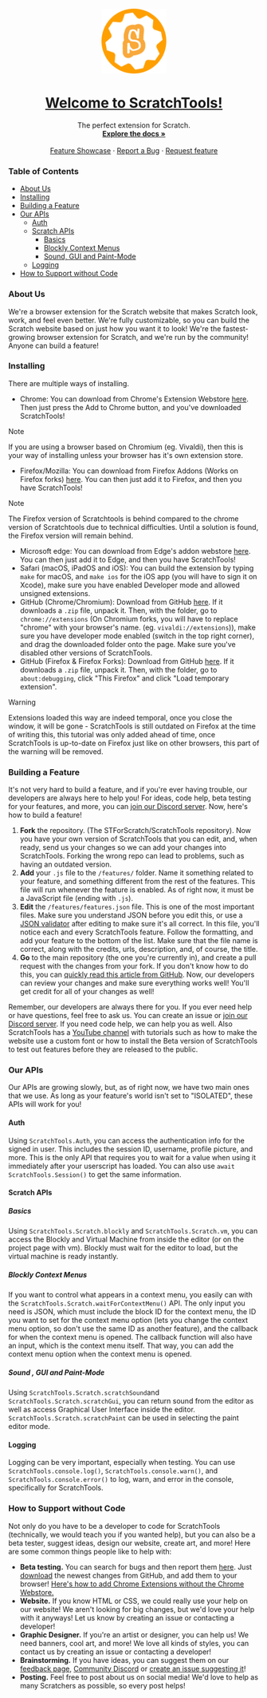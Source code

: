 <br />
<div align="center">
  <a href="https://github.com/STForScratch/ScratchTools">
    <img src="extras/icons/icon128.png" alt="Logo" width="130" height="130">
    <h1 align="center">Welcome to ScratchTools!</h1>
  </a>

  <p align="center">
    The perfect extension for Scratch.
    <br />
    <a href="https://docs.scratchtools.app"><strong>Explore the docs »</strong></a>
    <br />
    <br />
    <a href="https://youtu.be/xXuZAWTmXng">Feature Showcase</a>
    ·
    <a href="https://github.com/STForScratch/ScratchTools/issues/new?assignees=&labels=bug&projects=&template=--bug.yml">Report a Bug</a>
    ·
    <a href="https://github.com/STForScratch/ScratchTools/issues/new?assignees=&labels=feature&template=feature_request.md&title=">Request feature</a>
  </p>
</div>  

### Table of Contents
- [About Us](#about-us)
- [Installing](#installing)
- [Building a Feature](#building-a-feature)
- [Our APIs](#our-apis)
  - [Auth](#auth)
  - [Scratch APIs](#scratch-apis)
    - [Basics](#basics)
    - [Blockly Context Menus](#blockly-context-menus)
    - [Sound, GUI and Paint-Mode](#sound--gui-and-paint-mode)
  - [Logging](#logging)
- [How to Support without Code](#how-to-support-without-code)

### About Us
We're a browser extension for the Scratch website that makes Scratch look, work, and feel even better. We're fully customizable, so you can build the Scratch website based on just how you want it to look! We're the fastest-growing browser extension for Scratch, and we're run by the community! Anyone can build a feature!

### Installing
There are multiple ways of installing.
- Chrome: You can download from Chrome's Extension Webstore [here](https://chrome.google.com/webstore/detail/scratchtools/jjnpbalpllpfdpgplpbcbadkgdmleopm). Then just press the Add to Chrome button, and you've downloaded ScratchTools!
> [!NOTE]
> If you are using a browser based on Chromium (eg. Vivaldi), then this is your way of installing unless your browser has it's own extension store.
- Firefox/Mozilla: You can download from Firefox Addons (Works on Firefox forks) [here](https://addons.mozilla.org/en-US/firefox/addon/scratchtools/). You can then just add it to Firefox, and then you have ScratchTools!
> [!NOTE]
> The Firefox version of Scratchtools is behind compared to the chrome version of Scratchtools due to technical difficulties. Until a solution is found, the Firefox version will remain behind.

- Microsoft edge: You can download from Edge's addon webstore [here](https://microsoftedge.microsoft.com/addons/detail/scratchtools/aaidjeidbnhpjhblbianjeghjopbimmk). You can then just add it to Edge, and then you have ScratchTools!
- Safari (macOS, iPadOS and iOS): You can build the extension by typing `make` for macOS, and `make ios` for the iOS app (you will have to sign it on Xcode), make sure you have enabled Developer mode and allowed unsigned extensions.
- GitHub (Chrome/Chromium): Download from GitHub [here](https://github.com/STForScratch/ScratchTools/zipball/master). If it downloads a `.zip` file, unpack it. Then, with the folder, go to `chrome://extensions` (On Chromium forks, you will have to replace "chrome" with your browser's name. (eg. `vivaldi://extensions`)), make sure you have developer mode enabled (switch in the top right corner), and drag the downloaded folder onto the page. Make sure you've disabled other versions of ScratchTools.
- GitHub (Firefox & Firefox Forks): Download from GitHub [here](https://github.com/STForScratch/ScratchTools/zipball/master). If it downloads a `.zip` file, unpack it. Then, with the folder, go to `about:debugging`, click "This Firefox" and click "Load temporary extension".
> [!WARNING]
> Extensions loaded this way are indeed temporal, once you close the window, it will be gone - ScratchTools is still outdated on Firefox at the time of writing this, this tutorial was only added ahead of time, once ScratchTools is up-to-date on Firefox just like on other browsers, this part of the warning will be removed.

### Building a Feature
It's not very hard to build a feature, and if you're ever having trouble, our developers are always here to help you! For ideas, code help, beta testing for your features, and more, you can [join our Discord server](https://discord.gg/5AkUsCbEsy). Now, here's how to build a feature!
1. **Fork** the repository. (The STForScratch/ScratchTools repository). Now you have your own version of ScratchTools that you can edit, and, when ready, send us your changes so we can add your changes into ScratchTools. Forking the wrong repo can lead to problems, such as having an outdated version.
2. **Add** your `.js` file to the `/features/` folder. Name it something related to your feature, and something different from the rest of the features. This file will run whenever the feature is enabled. As of right now, it must be a JavaScript file (ending with `.js`).
3. **Edit** the `/features/features.json` file. This is one of the most important files. Make sure you understand JSON before you edit this, or use a [JSON validator](https://jsonlint.com) after editing to make sure it's all correct. In this file, you'll notice each and every ScratchTools feature. Follow the formatting, and add your feature to the bottom of the list. Make sure that the file name is correct, along with the credits, urls, description, and, of course, the title.
4. **Go** to the main repository (the one you're currently in), and create a pull request with the changes from your fork. If you don't know how to do this, you can [quickly read this article from GitHub](https://docs.github.com/en/pull-requests/collaborating-with-pull-requests/proposing-changes-to-your-work-with-pull-requests/creating-a-pull-request-from-a-fork). Now, our developers can review your changes and make sure everything works well! You'll get credit for all of your changes as well!

Remember, our developers are always there for you. If you ever need help or have questions, feel free to ask us. You can create an issue or [join our Discord server](https://discord.gg/5AkUsCbEsy). If you need code help, we can help you as well. Also ScratchTools has a [YouTube channel](https://www.youtube.com/channel/UCYZiKwxZ_8gJaMwbxHmP0KA) with tutorials such as how to make the website use a custom font or how to install the Beta version of ScratchTools to test out features before they are released to the public.

### Our APIs
Our APIs are growing slowly, but, as of right now, we have two main ones that we use. As long as your feature's world isn't set to "ISOLATED", these APIs will work for you!
#### Auth
Using `ScratchTools.Auth`, you can access the authentication info for the signed in user. This includes the session ID, username, profile picture, and more. This is the only API that requires you to wait for a value when using it immediately after your userscript has loaded. You can also use `await ScratchTools.Session()` to get the same information.
#### Scratch APIs
##### Basics
Using `ScratchTools.Scratch.blockly` and `ScratchTools.Scratch.vm`, you can access the Blockly and Virtual Machine from inside the editor (or on the project page with vm). Blockly must wait for the editor to load, but the virtual machine is ready instantly.
##### Blockly Context Menus
If you want to control what appears in a context menu, you easily can with the `ScratchTools.Scratch.waitForContextMenu()` API. The only input you need is JSON, which must include the block ID for the context menu, the ID you want to set for the context menu option (lets you change the context menu option, so don't use the same ID as another feature), and the callback for when the context menu is opened. The callback function will also have an input, which is the context menu itself. That way, you can add the context menu option when the context menu is opened.
##### Sound , GUI and Paint-Mode
Using `ScratchTools.Scratch.scratchSound`and `ScratchTools.Scratch.scratchGui`, you can return sound from the editor as well as access Graphical User Interface inside the editor. `ScratchTools.Scratch.scratchPaint` can be used in selecting the paint editor mode.

#### Logging
Logging can be very important, especially when testing. You can use `ScratchTools.console.log()`, `ScratchTools.console.warn()`, and `ScratchTools.console.error()` to log, warn, and error in the console, specifically for ScratchTools.

### How to Support without Code
Not only do you have to be a developer to code for ScratchTools (technically, we would teach you if you wanted help), but you can also be a beta tester, suggest ideas, design our website, create art, and more! Here are some common things people like to help with:
- **Beta testing.** You can search for bugs and then report them [here](https://www.scratchtools.app/feedback/). Just [download](https://github.com/STForScratch/ScratchTools/zipball/master) the newest changes from GitHub, and add them to your browser! [Here's how to add Chrome Extensions without the Chrome Webstore.](https://www.labnol.org/internet/install-chrome-extensions/25817/)
- **Website.** If you know HTML or CSS, we could really use your help on our website! We aren't looking for big changes, but we'd love your help with it anyways! Let us know by creating an issue or contacting a developer!
- **Graphic Designer.** If you're an artist or designer, you can help us! We need banners, cool art, and more! We love all kinds of styles, you can contact us by creating an issue or contacting a developer!
- **Brainstorming.** If you have ideas, you can suggest them on our [feedback page](https://scratchtools.app/feedback/), [Community Discord](https://server.scratchtools.app/) or [create an issue suggesting it](https://github.com/STForScratch/ScratchTools/issues/new?assignees=&labels=new+feature&projects=&template=--feature.yml)!
- **Posting.** Feel free to post about us on social media! We'd love to help as many Scratchers as possible, so every post helps!


